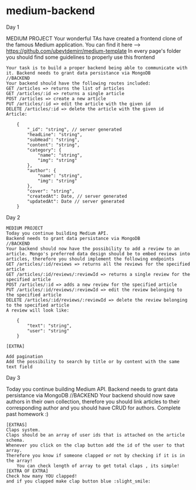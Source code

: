 # medium-backend

Day 1

MEDIUM PROJECT
Your wonderful TAs have created a frontend clone of the famous Medium application. You can find it here --> https://github.com/ubeytdemirr/medium-template
In every page's folder you should find some guidelines to properly use this frontend

    Your task is to build a proper backend being able to communicate with it. Backend needs to grant data persistance via MongoDB
    //BACKEND
    Your backend should have the following routes included:
    GET /articles => returns the list of articles
    GET /articles/:id => returns a single article
    POST /articles => create a new article
    PUT /articles/:id => edit the article with the given id
    DELETE /articles/:id => delete the article with the given id
    Article:

        {
            "_id": "string", // server generated
            "headLine": "string",
            "subHead": "string",
            "content": "string",
            "category": {
                "name": "string",
                "img": "string"
            },
            "author": {
                "name": "string",
                "img": "string"
            },
            "cover": "string",
            "createdAt": Date, // server generated
            "updatedAt": Date // server generated
        }

Day 2

    MEDIUM PROJECT
    Today you continue building Medium API.
    Backend needs to grant data persistance via MongoDB
    //BACKEND
    Your backend should now have the possibility to add a review to an
    article. Mongo's preferred data design should be to embed reviews into
    articles, therefore you should implement the following endpoints
    GET /articles/:id/reviews => returns all the reviews for the specified article
    GET /articles/:id/reviews/:reviewId => returns a single review for the specified article
    POST /articles/:id => adds a new review for the specified article
    PUT /articles/:id/reviews/:reviewId => edit the review belonging to the specified article
    DELETE /articles/:id/reviews/:reviewId => delete the review belonging to the specified article
    A review will look like:

        {
            "text": "string",
            "user": "string"
        }

    [EXTRA]

    Add pagination
    Add the possibility to search by title or by content with the same text field

Day 3

Today you continue building Medium API.
Backend needs to grant data persistance via MongoDB
//BACKEND
Your backend should now save authors in their own collection, therefore you should
link articles to their corresponding author and you should have CRUD for authors.
Complete past homework :)

    [EXTRAS]
    Claps system.
    Claps should be an array of user ids that is attached on the article schema.
    Whenever you click on the clap button add the id of the user to that array.
    Therefore you know if someone clapped or not by checking if it is in the array!
        You can check length of array to get total claps , its simple!
    [EXTRA OF EXTRA]
    Check how many YOU clapped!
    and if you clapped make clap button blue :slight_smile:
